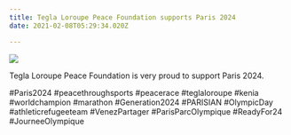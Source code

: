 ```yaml
---
title: Tegla Loroupe Peace Foundation supports Paris 2024
date: 2021-02-08T05:29:34.020Z

---
```

![](https://web.archive.org/web/20181118164522im_/http://teglapeacefoundation.org/wp-content/uploads/2017/08/2-e1501581415847.jpg)

Tegla Loroupe Peace Foundation is very proud to support Paris 2024. 

#Paris2024 #peacethroughsports #peacerace #teglaloroupe #kenia #worldchampion #marathon #Generation2024 #PARISIAN #OlympicDay #athleticrefugeeteam #VenezPartager #ParisParcOlympique #ReadyFor24 #JourneeOlympique